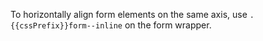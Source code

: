 To horizontally align form elements on the same axis, use `.{{cssPrefix}}form--inline` on the form wrapper.